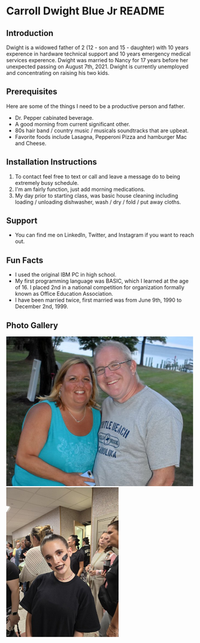 # Carroll Dwight Blue Jr README

## Introduction

Dwight is a widowed father of 2 (12 - son and 15 - daughter) with 10 years experence in hardware technical support and 10 years emergency medical services experence. Dwight was married to Nancy for 17 years before her unexpected passing on August 7th, 2021. Dwight is currently unemployed and concentrating on raising his two kids.

## Prerequisites

Here are some of the things I need to be a productive person and father.

* Dr. Pepper cabinated beverage.
* A good morning from current significant other.
* 80s hair band / country music / musicals soundtracks that are upbeat.
* Favorite foods include Lasagna, Pepperoni Pizza and hamburger Mac and Cheese.

## Installation Instructions

1. To contact feel free to text or call and leave a message do to being extremely busy schedule.
2. I'm am fairly function, just add morning medications.
3. My day prior to starting class, was basic house cleaning including loading / unloading dishwasher, wash / dry / fold / put away cloths.

## Support

* You can find me on LinkedIn, Twitter, and Instagram if you want to reach out. 

## Fun Facts

* I used the original IBM PC in high school.
* My first programming language was BASIC, which I learned at the age of 16. I placed 2nd in a national competition for organization formally known as Office Education Association.
* I have been married twice, first married was from June 9th, 1990 to December 2nd, 1999.

## Photo Gallery
<a href = "https://x.com/cdbluejr/status/1838603335156298160/photo/1"><img src="images/GYQH_VxWMAASLTI.jpeg" height=400 /></a>
<a href = "https://x.com/cdbluejr/status/1520458945290252290/photo/1"><img src="images/GYQMlwYW8AAFgoG.jpeg" height=400 /></a>
